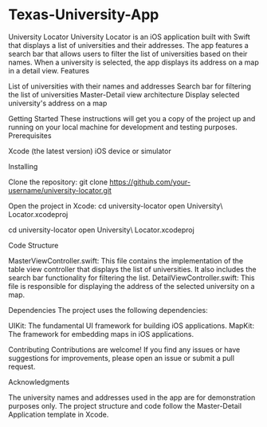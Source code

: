 # Texas-University-App
University Locator
University Locator is an iOS application built with Swift that displays a list of universities and their addresses. The app features a search bar that allows users to filter the list of universities based on their names. When a university is selected, the app displays its address on a map in a detail view.
Features

List of universities with their names and addresses
Search bar for filtering the list of universities
Master-Detail view architecture
Display selected university's address on a map

Getting Started
These instructions will get you a copy of the project up and running on your local machine for development and testing purposes.
Prerequisites

Xcode (the latest version)
iOS device or simulator

Installing

Clone the repository:
git clone https://github.com/your-username/university-locator.git

Open the project in Xcode:
cd university-locator
open University\ Locator.xcodeproj

cd university-locator
open University\ Locator.xcodeproj

Code Structure

MasterViewController.swift: This file contains the implementation of the table view controller that displays the list of universities. It also includes the search bar functionality for filtering the list.
DetailViewController.swift: This file is responsible for displaying the address of the selected university on a map.

Dependencies
The project uses the following dependencies:

UIKit: The fundamental UI framework for building iOS applications.
MapKit: The framework for embedding maps in iOS applications.

Contributing
Contributions are welcome! If you find any issues or have suggestions for improvements, please open an issue or submit a pull request.

Acknowledgments

The university names and addresses used in the app are for demonstration purposes only.
The project structure and code follow the Master-Detail Application template in Xcode.
